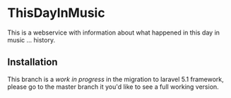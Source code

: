 ThisDayInMusic                                                                                                                            
==============

This is a webservice with information about what happened in this day in music 
...
history.

## Installation

This branch is a *work in progress* in the migration to laravel 5.1 framework, please go to the master branch it you'd like to see a full working version.
